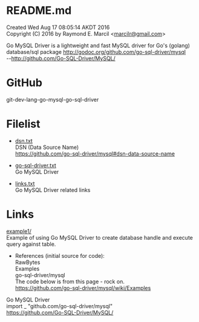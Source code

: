 # README.md
Created Wed Aug 17 08:05:14 AKDT 2016  
Copyright (C) 2016 by Raymond E. Marcil &lt;marcilr@gmail.com&gt;  


Go MySQL Driver is a lightweight and fast MySQL driver for Go's
(golang) database/sql package
http://godoc.org/github.com/go-sql-driver/mysql  
--http://github.com/Go-SQL-Driver/MySQL/


GitHub
======
git-dev-lang-go-mysql-go-sql-driver


Filelist  
========  
* [dsn.txt](https://github.com/marcilr/git-dev-lang-go-mysql-go-sql-driver/blob/master/dsn.txt)  
DSN (Data Source Name)  
https://github.com/go-sql-driver/mysql#dsn-data-source-name  

* [go-sql-driver.txt](https://github.com/marcilr/git-dev-lang-go-mysql-go-sql-driver/blob/master/go-sql-driver.txt)  
Go MySQL Driver  

* [links.txt](https://github.com/marcilr/git-dev-lang-go-mysql-go-sql-driver/blob/master/links.txt)  
Go MySQL Driver related links  



Links  
=====  
[example1/](https://github.com/marcilr/git-dev-lang-go-packages-sql-go-sql-driver-example1)  
Example of using Go MySQL Driver to create database handle
and execute query against table.  
* References (initial source for code):  
  RawBytes  
  Examples  
  go-sql-driver/mysql  
  The code below is from this page - rock on.  
  https://github.com/go-sql-driver/mysql/wiki/Examples  

Go MySQL Driver  
import _ "github.com/go-sql-driver/mysql"  
https://github.com/Go-SQL-Driver/MySQL/  
